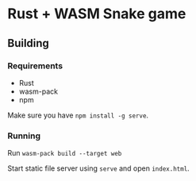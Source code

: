# Rust + WASM Snake game

## Building 

### Requirements
* Rust
* wasm-pack
* npm

Make sure you have `npm install -g serve`.

### Running

Run `wasm-pack build --target web`

Start static file server using `serve` and open `index.html`.